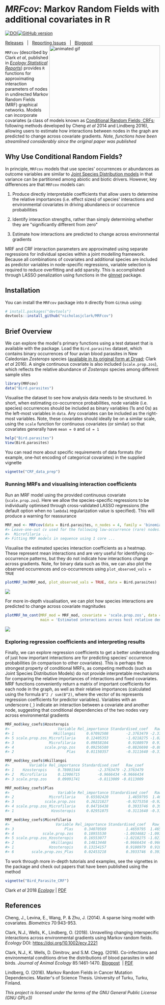 
<!-- README.md is generated from README.Rmd. Please edit that file -->
*MRFcov*: Markov Random Fields with additional covariates in R
==============================================================

[![DOI](https://zenodo.org/badge/116616159.svg)](https://zenodo.org/badge/latestdoi/116616159)[![GitHub version](https://badge.fury.io/gh/nicholasjclark%2FMRFcov.svg)](https://github.com/nicholasjclark/MRFcov)

[Releases](https://github.com/nicholasjclark/MRFcov/releases)   |   [Reporting Issues](https://github.com/nicholasjclark/MRFcov/issues)   |   [Blogpost](http://nicholasjclark.weebly.com/biotic-interactions.html) <img align="right" src=http://nicholasjclark.weebly.com/uploads/4/4/9/4/44946407/nclark-network-changes_orig.gif alt="animated gif" width="360" height="235"/>

`MRFcov` (described by Clark *et al*, published in [*Ecology Statistical Reports*](https://esajournals.onlinelibrary.wiley.com/doi/full/10.1002/ecy.2221)) provides `R` functions for approximating interaction parameters of nodes in undirected Markov Random Fields (MRF) graphical networks. Models can incorporate covariates (a class of models known as [Conditional Random Fields; CRFs](http://homepages.inf.ed.ac.uk/csutton/publications/crftut-fnt.pdf); following methods developed by Cheng *et al* 2014 and Lindberg 2016), allowing users to estimate how interactions between nodes in the graph are predicted to change across covariate gradients. *Note, functions have been streamlined considerably since the original paper was published*

Why Use Conditional Random Fields?
----------------------------------

In principle, `MRFcov` models that use species' occurrences or abundances as outcome variables are similar to [Joint Species Distribution models](https://methodsblog.wordpress.com/2015/12/22/warton_ovaskainen/) in that variance can be partitioned among abiotic and biotic drivers. However, key differences are that `MRFcov` models can:

1.  Produce directly interpretable coefficients that allow users to determine the relative importances (i.e. effect sizes) of species' interactions and environmental covariates in driving abundanecs or occurrence probabilities

2.  Identify interaction strengths, rather than simply determining whether they are "significantly different from zero"

3.  Estimate how interactions are predicted to change across environmental gradients

MRF and CRF interaction parameters are approximated using separate regressions for individual species within a joint modelling framework. Because all combinations of covariates and additional species are included as predictor variables in node-specific regressions, variable selection is required to reduce overfitting and add sparsity. This is accomplished through LASSO penalization using functions in the [glmnet](https://cran.r-project.org/web/packages/glmnet/index.html) package.

Installation
------------

You can install the `MRFcov` package into `R` directly from `GitHub` using:

``` r
# install.packages("devtools")
devtools::install_github("nicholasjclark/MRFcov")
```

Brief Overview
--------------

We can explore the model's primary functions using a test dataset that is available with the package. Load the `Bird.parasites` dataset, which contains binary occurrences of four avian blood parasites in New Caledonian *Zosterops* species ([available in its original form at Dryad](http://dx.doi.org/10.5061/dryad.pp6k4); Clark *et al* 2016). A single continuous covariate is also included (`scale.prop.zos`), which reflects the relative abundance of *Zosterops* species among different sample sites

``` r
library(MRFcov)
data("Bird.parasites")
```

Visualise the dataset to see how analysis data needs to be structured. In short, when estimating co-occurrence probabilities, node variable (i.e. species) occurrences should be included as binary variables (1s and 0s) as the left-most variables in `data`. Any covariates can be included as the right-most variables. Note, these covariates should ideally be on a similar scale, using the `scale` function for continuous covariates (or similar) so that covariates generally have `mean = 0` and `sd = 1`

``` r
help("Bird.parasites")
View(Bird.parasites)
```

You can read more about specific requirements of data formats (for example, one-hot encoding of categorical covariates) in the supplied vignette

``` r
vignette("CRF_data_prep")
```

### Running MRFs and visualising interaction coefficients

Run an MRF model using the provided continuous covariate (`scale.prop.zos`). Here we allow the species-specific regressions to be individually optimised through cross-validated LASSO regressions (the default option when no `lambda1` regularization value is specified). This will produce a warning for reassurance

``` r
MRF_mod <- MRFcov(data = Bird.parasites, n_nodes = 4, family = 'binomial')
#> Leave-one-out cv used for the following low-occurrence (rare) nodes:
#>  Microfilaria ...
#> Fitting MRF models in sequence using 1 core ...
```

Visualise the estimated species interaction coefficients as a heatmap. These represent mean interactions and are very useful for identifying co-occurrence patterns, but they do not indicate how interactions change across gradients. Note, for binary data such as this, we can also plot the observed occurrences and co-occurrences using `plot_observed_vals = TRUE`

``` r
plotMRF_hm(MRF_mod, plot_observed_vals = TRUE, data = Bird.parasites)
```

![](README-Readme.fig1-1.png)

For more in-depth visualisation, we can plot how species interactions are predicted to change across covariate magnitudes

``` r
plotMRF_hm_cont(MRF_mod = MRF_mod, covariate = 'scale.prop.zos', data = Bird.parasites, 
                main = 'Estimated interactions across host relative densities')
```

![](README-Readme.fig2-1.png)

### Exploring regression coefficients and interpreting results

Finally, we can explore regression coefficients to get a better understanding of just how important interactions are for predicting species' occurrence probabilities (in comparison to other covariates). This is perhaps the strongest property of conditional MRFs, as competing methods (such as Joint Species Distribution Models) do not provide interpretable mechanisms for comparing the relative importances of interactions and fixed covariates. MRF functions conveniently return a matrix of important coefficients for each node in the graph, as well as their relative importances (calculated using the formula `B^2 / sum(B^2)`, where the vector of `B`s represents regression coefficients for predictor variables). Variables with an underscore (`_`) indicate an interaction between a covariate and another node, suggesting that conditional dependencies of the two nodes vary across environmental gradients

``` r
MRF_mod$key_coefs$Hzosteropis
#>                      Variable Rel_importance Standardised_coef   Raw_coef
#> 1                  Hkillangoi     0.67092508        -2.3763479 -2.3763479
#> 5 scale.prop.zos_Microfilaria     0.12405353        -1.0218275 -1.0218275
#> 3                Microfilaria     0.09858104         0.9108979  0.9108979
#> 4              scale.prop.zos     0.09256580        -0.8826698 -0.8826698
#> 2                        Plas     0.01150357        -0.3111640 -0.3111640
```

``` r
MRF_mod$key_coefs$Hkillangoi
#>         Variable Rel_importance Standardised_coef   Raw_coef
#> 1    Hzosteropis     0.78001544        -2.3763479 -2.3763479
#> 2   Microfilaria     0.12906715        -0.9666434 -0.9666434
#> 3 scale.prop.zos     0.09091741        -0.8113009 -0.8113009
```

``` r
MRF_mod$key_coefs$Plas
#>                      Variable Rel_importance Standardised_coef   Raw_coef
#> 2                Microfilaria     0.65502420         1.4659795  1.4659795
#> 3              scale.prop.zos     0.26221827        -0.9275358 -0.9275358
#> 4 scale.prop.zos_Microfilaria     0.04716438         0.3933746  0.3933746
#> 1                 Hzosteropis     0.02951075        -0.3111640 -0.3111640
```

``` r
MRF_mod$key_coefs$Microfilaria
#>                     Variable Rel_importance Standardised_coef   Raw_coef
#> 3                       Plas     0.34070569         1.4659795  1.4659795
#> 4             scale.prop.zos     0.18955530        -1.0934682 -1.0934682
#> 5 scale.prop.zos_Hzosteropis     0.16553077        -1.0218275 -1.0218275
#> 2                 Hkillangoi     0.14813448        -0.9666434 -0.9666434
#> 1                Hzosteropis     0.13154157         0.9108979  0.9108979
#> 6        scale.prop.zos_Plas     0.02453218         0.3933746  0.3933746
```

To work through more in-depth tutorials and examples, see the vignettes in the package and check out papers that have been published using the method

``` r
vignette("Bird_Parasite_CRF")
```

Clark *et al* 2018 [*Ecology*](https://esajournals.onlinelibrary.wiley.com/doi/full/10.1002/ecy.2221) | [PDF](http://nicholasjclark.weebly.com/uploads/4/4/9/4/44946407/clark_et_al-2018-ecology.pdf)

References
----------

Cheng, J., Levina, E., Wang, P. & Zhu, J. (2014). A sparse Ising model with covariates. *Biometrics* 70:943-953.

Clark, N.J., Wells, K., Lindberg, O. (2018). Unravelling changing interspecific interactions across environmental gradients using Markov random fields. *Ecology* DOI: <https://doi.org/10.1002/ecy.2221>

Clark, N.J., K. Wells, D. Dimitrov, and S.M. Clegg. (2016). Co-infections and environmental conditions drive the distributions of blood parasites in wild birds. *Journal of Animal Ecology* 85:1461-1470. [Blogpost](http://nicholasjclark.weebly.com/malariafilaria-coinfections.html)  | [PDF](http://nicholasjclark.weebly.com/uploads/4/4/9/4/44946407/clark_et_al-2016-journal_of_animal_ecology.pdf)

Lindberg, O. (2016). Markov Random Fields in Cancer Mutation Dependencies. Master's of Science Thesis. University of Turku, Turku, Finland.

*This project is licensed under the terms of the GNU General Public License (GNU GPLv3)*
